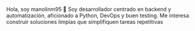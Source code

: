 Hola, soy manolinm95 👋
Soy desarrollador centrado en backend y automatización, aficionado a Python, DevOps y buen testing. Me interesa construir soluciones limpias que simplifiquen tareas repetitivas
